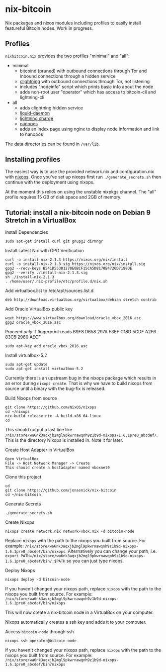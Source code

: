 nix-bitcoin
===

Nix packages and nixos modules including profiles to easily install featureful Bitcoin nodes.
Work in progress.

Profiles
---
`nixbitcoin.nix` provides the two profiles "minimal" and "all":

* minimal
    * bitcoind (pruned) with outbound connections through Tor and inbound connections through a hidden
      service
    * [clightning](https://github.com/ElementsProject/lightning) with outbound connections through Tor, not listening
    * includes "nodeinfo" script which prints basic info about the node
    * adds non-root user "operator" which has access to bitcoin-cli and lightning-cli
* all
    * adds clightning hidden service
    * [liquid-daemon](https://github.com/blockstream/liquid)
    * [lightning charge](https://github.com/ElementsProject/lightning-charge)
    * [nanopos](https://github.com/ElementsProject/nanopos)
    * adds an index page using nginx to display node information and link to nanopos

The data directories can be found in `/var/lib`.

Installing profiles
---
The easiest way is to use the provided network.nix and configuration.nix with [nixops](https://nixos.org/nixops/manual/).
Once you've set up nixops first run `./generate_secrets.sh` then continue with the deployment using nixops.

At the moment this relies on using the unstable nixpkgs channel.
The "all" profile requires 15 GB of disk space and 2GB of memory.

Tutorial: install a nix-bitcoin node on Debian 9 Stretch in a VirtualBox
---

Install Dependencies
```
sudo apt-get install curl git gnupg2 dirmngr
```
Install Latest Nix with GPG Verification
```
curl -o install-nix-2.1.3 https://nixos.org/nix/install
curl -o install-nix-2.1.3.sig https://nixos.org/nix/install.sig
gpg2 --recv-keys B541D55301270E0BCF15CA5D8170B4726D7198DE
gpg2 --verify ./install-nix-2.1.3.sig
sh ./install-nix-2.1.3
. /home/user/.nix-profile/etc/profile.d/nix.sh
```
Add virtualbox.list to /etc/apt/sources.list.d
```
deb http://download.virtualbox.org/virtualbox/debian stretch contrib
```
Add Oracle VirtualBox public key
```
wget https://www.virtualbox.org/download/oracle_vbox_2016.asc
gpg2 oracle_vbox_2016.asc
```
Proceed _only_ if fingerprint reads B9F8 D658 297A F3EF C18D  5CDF A2F6 83C5 2980 AECF

```
sudo apt-key add oracle_vbox_2016.asc
```
Install virtualbox-5.2
```
sudo apt-get update
sudo apt-get install virtualbox-5.2
```
Currently there is an upstream bug in the nixops package which results in an error during `nixops create`. That is why we have to build nixops from source until a binary with the bug-fix is released.

Build Nixops from source
```
git clone https://github.com/NixOS/nixops
cd ~/nixops
nix-build release.nix -A build.x86_64-linux
cd
```
This should output a last line like `/nix/store/wa6nk3aqxjb2mgl9pkwrnawqnh9z1b9d-nixops-1.6.1pre0_abcdef/`. This is the directory Nixops is installed in. Note it for later.

Create Host Adapter in VirtualBox
```
Open VirtualBox
File -> Host Network Manager -> Create
This should create a hostadapter named vboxnet0
```
Clone this project
```
cd
git clone https://github.com/jonasnick/nix-bitcoin
cd ~/nix-bitcoin
```
Generate Secrets
```
./generate_secrets.sh
```
Create Nixops
```
nixops create network.nix network-vbox.nix -d bitcoin-node
```
Replace `nixops` with the path to the nixops you built from source. For example: `/nix/store/wa6nk3aqxjb2mgl9pkwrnawqnh9z1b9d-nixops-1.6.1pre0_abcdef/bin/nixops`. Alternatively you can change your path, i.e. `export PATH=/nix/store/wa6nk3aqxjb2mgl9pkwrnawqnh9z1b9d-nixops-1.6.1pre0_abcdef/bin/:$PATH` so you can just type nixops.

Deploy Nixops
```
nixops deploy -d bitcoin-node
```
If you haven't changed your nixops path, replace `nixops` with the path to the nixops you built from source. For example: `/nix/store/wa6nk3aqxjb2mgl9pkwrnawqnh9z1b9d-nixops-1.6.1pre0_abcdef/bin/nixops`

This will now create a nix-bitcoin node in a VirtualBox on your computer.

Nixops automatically creates a ssh key and adds it to your computer.

Access `bitcoin-node` through ssh

```
nixops ssh operator@bitcoin-node
```
If you haven't changed your nixops path, replace `nixops` with the path to the nixops you built from source. For example: `/nix/store/wa6nk3aqxjb2mgl9pkwrnawqnh9z1b9d-nixops-1.6.1pre0_abcdef/bin/nixops`
